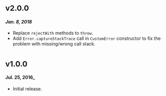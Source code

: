 # <sub>v2.0.0</sub>
#### _Jan. 8, 2018_

  * Replace `rejectWith` methods to `throw`.
  * Add `Error.captureStackTrace` call in `CustomError` constructor to fix the problem with missing/wrong call stack.
 
# <sub>v1.0.0</sub>
#### Jul. 25, 2016_

 * Initial release.
